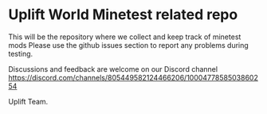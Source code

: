 # Uplift World Minetest related repo

This will be the repository where we collect and keep track of minetest mods
Please use the github issues section to report any problems during testing.

Discussions and feedback are welcome on our Discord channel
https://discord.com/channels/805449582124466206/1000477858503860254

Uplift Team.
